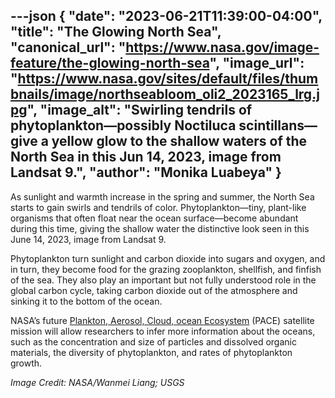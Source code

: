 ---json
{
  "date": "2023-06-21T11:39:00-04:00",
  "title": "The Glowing North Sea",
  "canonical_url": "https://www.nasa.gov/image-feature/the-glowing-north-sea",
  "image_url": "https://www.nasa.gov/sites/default/files/thumbnails/image/northseabloom_oli2_2023165_lrg.jpg",
  "image_alt": "Swirling tendrils of phytoplankton—possibly Noctiluca scintillans—give a yellow glow to the shallow waters of the North Sea in this Jun 14, 2023, image from Landsat 9.",
  "author": "Monika Luabeya"
}
---

As sunlight and warmth increase in the spring and summer, the North Sea starts to gain swirls and tendrils of color. Phytoplankton—tiny, plant-like organisms that often float near the ocean surface—become abundant during this time, giving the shallow water the distinctive look seen in this June 14, 2023, image from Landsat 9.

Phytoplankton turn sunlight and carbon dioxide into sugars and oxygen, and in turn, they become food for the grazing zooplankton, shellfish, and finfish of the sea. They also play an important but not fully understood role in the global carbon cycle, taking carbon dioxide out of the atmosphere and sinking it to the bottom of the ocean.

NASA’s future [Plankton, Aerosol, Cloud, ocean Ecosystem](https://pace.gsfc.nasa.gov/) (PACE) satellite mission will allow researchers to infer more information about the oceans, such as the concentration and size of particles and dissolved organic materials, the diversity of phytoplankton, and rates of phytoplankton growth.

_Image Credit: NASA/Wanmei Liang; USGS_
